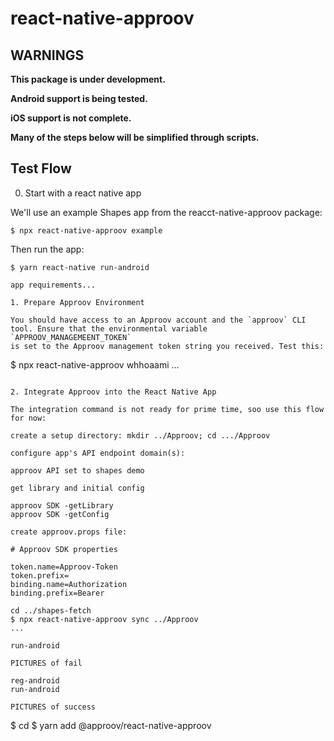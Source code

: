 # react-native-approov

## WARNINGS

**This package is under development.**

**Android support is being tested.**

**iOS support is not complete.**

**Many of the steps below will be simplified through scripts.**

## Test Flow

0. Start with a react native app

We'll use an example Shapes app from the reacct-native-approov package:

```
$ npx react-native-approov example

```

Then run the app:

```
$ yarn react-native run-android

app requirements...

1. Prepare Approov Environment

You should have access to an Approov account and the `approov` CLI tool. Ensure that the environmental variable `APPROOV_MANAGEMEENT_TOKEN`
is set to the Approov management token string you received. Test this:

```
$ npx react-native-approov whhoaami
...
```

2. Integrate Approov into the React Native App

The integration command is not ready for prime time, soo use this flow for now:

create a setup directory: mkdir ../Approov; cd .../Approov

configure app's API endpoint domain(s):

approov API set to shapes demo

get library and initial config

approov SDK -getLibrary
approov SDK -getConfig

create approov.props file:

# Approov SDK properties

token.name=Approov-Token
token.prefix=
binding.name=Authorization
binding.prefix=Bearer

cd ../shapes-fetch
$ npx react-native-approov sync ../Approov
...

run-android

PICTURES of fail

reg-android
run-android

PICTURES of success

```
$ cd <your-react-native-project>
$ yarn add @approov/react-native-approov
```
